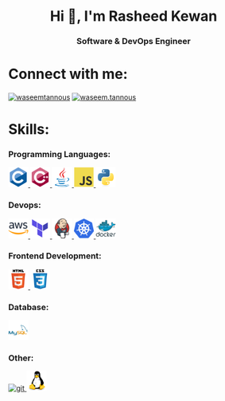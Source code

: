<h1 align="center">Hi 👋, I'm Rasheed Kewan</h1>
<h3 align="center">Software & DevOps Engineer </h3>

<h1 align="left">Connect with me:</h1>
<p align="left">
<a href="https://www.linkedin.com/in/RasheedKewan/" target="blank"><img align="center" src="https://raw.githubusercontent.com/rahuldkjain/github-profile-readme-generator/master/src/images/icons/Social/linked-in-alt.svg" alt="waseemtannous" height="30" width="40" /></a>
<a href="https://www.instagram.com/rashedkewan/" target="blank"><img align="center" src="https://raw.githubusercontent.com/rahuldkjain/github-profile-readme-generator/master/src/images/icons/Social/instagram.svg" alt="waseem.tannous" height="30" width="40" /></a>
</p>

<h1 align="left">Skills:</h1>

<h3 align="left">Programming Languages:</h3>
<p align="left"> 
<a href="https://www.cprogramming.com/" target="_blank" rel="noreferrer"> <img src="icons/c.svg" alt="c" width="40" height="40"/> </a> 
<a href="https://www.w3schools.com/cpp/" target="_blank" rel="noreferrer"> <img src="icons/cpp.svg" alt="cplusplus" width="40" height="40"/> </a>
<a href="https://www.java.com" target="_blank" rel="noreferrer"> <img src="icons/java.svg" alt="java" width="40" height="40"/> </a> 
<a href="https://developer.mozilla.org/en-US/docs/Web/JavaScript" target="_blank" rel="noreferrer"> <img src="icons/js.svg" alt="javascript" width="40" height="40"/> </a>
<a href="https://www.python.org" target="_blank" rel="noreferrer"> <img src="icons/python.svg" alt="python" width="40" height="40"/> </a> 
</p>

<h3 align="left">Devops:</h3>
<p align="left">
<!-- <a href="https://cloud.google.com" target="_blank" rel="noreferrer"> <img src="icons/gcp.svg" alt="gcp" width="40" height="40"/> </a> -->
<a href="https://aws.amazon.com/" target="_blank" rel="noreferrer"> <img src="icons/aws.svg" alt="aws" width="40" height="40"/> </a>
<a href="https://www.terraform.io/" target="_blank" rel="noreferrer"> <img src="icons/terraform.svg" alt="terraform" width="40" height="40"/> </a>
<a href="https://www.jenkins.io/" target="_blank" rel="noreferrer"> <img src="icons/jenkins.svg" alt="jenkins" width="40" height="40"/> </a>
<a href="https://kubernetes.io/" target="_blank" rel="noreferrer"> <img src="icons/kubernetes.svg" alt="kubernetes" width="40" height="40"/> </a>
<a href="https://www.docker.com/" target="_blank" rel="noreferrer"> <img src="icons/docker.svg" alt="docker" width="40" height="40"/> </a>
</p>

<h3 align="left">Frontend Development:</h3>
<p align="left">
<a href="https://www.w3.org/html/" target="_blank" rel="noreferrer"> <img src="https://raw.githubusercontent.com/devicons/devicon/master/icons/html5/html5-original-wordmark.svg" alt="html5" width="40" height="40"/> </a> 
<a href="https://www.w3schools.com/css/" target="_blank" rel="noreferrer"> <img src="https://raw.githubusercontent.com/devicons/devicon/master/icons/css3/css3-original-wordmark.svg" alt="css3" width="40" height="40"/> </a>

</p>

<!-- <h3 align="left">Backend Development:</h3>
<p align="left">
<a href="https://flask.palletsprojects.com/" target="_blank" rel="noreferrer"> <img src="https://www.vectorlogo.zone/logos/pocoo_flask/pocoo_flask-icon.svg" alt="flask" width="40" height="40"/> </a>
<a href="https://kafka.apache.org/" target="_blank" rel="noreferrer"> <img src="https://www.vectorlogo.zone/logos/apache_kafka/apache_kafka-icon.svg" alt="kafka" width="40" height="40"/> </a>
</p> -->

<h3 align="left">Database:</h3>
<p align="left">
<a href="https://www.mysql.com/" target="_blank" rel="noreferrer"> <img src="https://raw.githubusercontent.com/devicons/devicon/master/icons/mysql/mysql-original-wordmark.svg" alt="mysql" width="40" height="40"/> </a>
</p>

<h3 align="left">Other:</h3>
<p align="left">
<a href="https://git-scm.com/" target="_blank" rel="noreferrer"> <img src="https://www.vectorlogo.zone/logos/git-scm/git-scm-icon.svg" alt="git" width="40" height="40"/> </a>
<a href="https://www.linux.org/" target="_blank" rel="noreferrer"> <img src="https://raw.githubusercontent.com/devicons/devicon/master/icons/linux/linux-original.svg" alt="linux" width="40" height="40"/> </a>

 </p>
